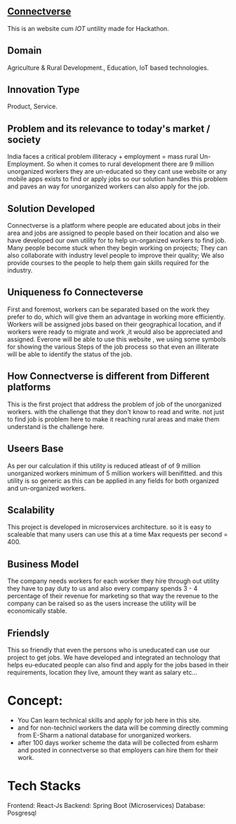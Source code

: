 ## [Connectverse](https://connectverse.live)
   This is an website cum *IOT* untility made for Hackathon.

## Domain
   Agriculture & Rural Development., Education, IoT based technologies.

## Innovation Type
   Product, Service.

## Problem and its relevance to today's market / society
   India faces a critical problem illiteracy + employment = mass rural Un-Employment. So when it comes to rural development there are 9 million unorganized workers they are un-educated so they cant use website or any mobile apps exists to find or apply jobs so our solution handles this problem and paves an way for unorganized workers can also apply for the job.

## Solution Developed
   Connectverse is a platform where people are educated about jobs in their area and jobs are assigned to people based on their location and also we have developed our own utility for to help un-organized workers to find job. Many people become stuck when they begin working on projects; They can also collaborate with industry level people to improve their quality; We also provide courses to the people to help them gain skills required for the industry.

## Uniqueness fo Connecteverse
   First and foremost, workers can be separated based on the work they prefer to do, which will give them an advantage in working more efficiently. Workers will be assigned jobs based on their geographical location, and if workers were ready to migrate and work ,it would also be appreciated and assigned. Everone will be able to use this website , we using some symbols for showing the various Steps of the job process so that even an illiterate will be able to identify the status of the job. 

## How Connectverse is different from Different platforms
   This is the first project that address the problem of job of the unorganized workers. with the challenge that they don't know to read and
write. not just to find job is problem here to make it reaching rural areas and make them understand is the challenge here.

## Useers Base
   As per our calculation if this utility is reduced atleast of of 9 million unorganized workers minimum of 5 million workers will benifitted.
and this utility is so generic as this can be applied in any fields for both organized and un-organized workers.

## Scalability
   This project is developed in microservices architecture. so it is easy to scaleable that many users can use this at a time Max requests per second = 400.

## Business Model
   The company needs workers for each worker they hire through out utility they have to pay duty to us and also every company spends 3 - 4 percentage of their revenue for marketing so that way the revenue to the company can be raised so as the users increase the utility will be economically stable.

## Friendsly
   This so friendly that even the persons who is uneducated  can use our project to get jobs. We have developed and integrated an technology that helps eu-educated people can also find and apply for the jobs based in their requirements, location they live, amount they want as salary etc...

# Concept:
  - You Can learn technical skills and apply for job here in this site.
  - and for non-technicl workers the data will be comming directly comming from E-Sharm a national database for unorganized workers.
  - after 100 days worker scheme the data will be collected from esharm and posted in connectverse so that employers can hire them for their work.
  
# Tech Stacks
  Frontend: React-Js
  Backend: Spring Boot (Microservices)
  Database: Posgresql
